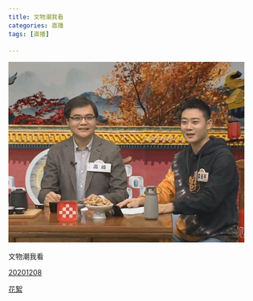 ```yaml
---
title: 文物潮我看
categories: 直播
tags: [直播]

---
```


![](https://raw.githubusercontent.com/rhenginium/image/main/20210324223804.png)

文物潮我看

[20201208](https://www.bilibili.com/video/BV1Wf4y1i7mb) 

[花絮](https://weibo.com/6168303963/JxwfpBUw0?type=comment)

